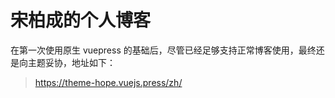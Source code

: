 # 宋柏成的个人博客

在第一次使用原生 vuepress 的基础后，尽管已经足够支持正常博客使用，最终还是向主题妥协，地址如下：
> https://theme-hope.vuejs.press/zh/